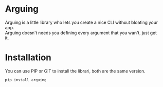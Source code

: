 # Arguing
Arguing is a little library who lets you create a nice CLI without bloating your app.<br>
Arguing doesn't needs you defining every argument that you wan't, just get it.

# Installation
You can use PIP or GIT to install the librari, both are the same version.
```
pip install arguing
```